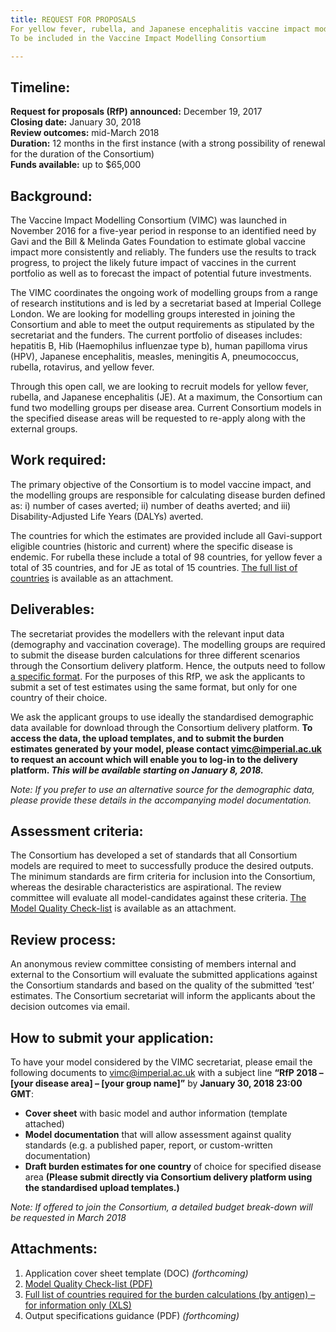 ```yaml
---
title: REQUEST FOR PROPOSALS    
For yellow fever, rubella, and Japanese encephalitis vaccine impact models    
To be included in the Vaccine Impact Modelling Consortium    

---
```


## Timeline:   

**Request for proposals (RfP) announced:** December 19, 2017    
**Closing date:** January 30, 2018    
**Review outcomes:** mid-March 2018    
**Duration:** 12 months in the first instance (with a strong possibility of renewal for the duration of the Consortium)     
**Funds available:** up to $65,000       

## Background:

The Vaccine Impact Modelling Consortium (VIMC) was launched in November 2016 for a five-year period in response to an identified need by Gavi and the Bill & Melinda Gates Foundation to estimate global vaccine impact more consistently and reliably. The funders use the results to track progress, to project the likely future impact of vaccines in the current portfolio as well as to forecast the impact of potential future investments. 

The VIMC coordinates the ongoing work of modelling groups from a range of research institutions and is led by a secretariat based at Imperial College London. We are looking for modelling groups interested in joining the Consortium and able to meet the output requirements as stipulated by the secretariat and the funders. The current portfolio of diseases includes: hepatitis B, Hib (Haemophilus influenzae type b), human papilloma virus (HPV), Japanese encephalitis, measles, meningitis A, pneumococcus, rubella, rotavirus, and yellow fever.

Through this open call, we are looking to recruit models for yellow fever, rubella, and Japanese encephalitis (JE). At a maximum, the Consortium can fund two modelling groups per disease area. Current Consortium models in the specified disease areas will be requested to re-apply along with the external groups.

## Work required:

The primary objective of the Consortium is to model vaccine impact, and the modelling groups are responsible for calculating disease burden defined as: i) number of cases averted; ii) number of deaths averted; and iii) Disability-Adjusted Life Years (DALYs) averted. 

The countries for which the estimates are provided include all Gavi-support eligible countries (historic and current) where the specific disease is endemic. For rubella these include a total of 98 countries, for yellow fever a total of 35 countries, and for JE as total of 15 countries. [The full list of countries](/resources/yf_rubella_je_countries.xls) is available as an attachment. 

## Deliverables: 

The secretariat provides the modellers with the relevant input data (demography and vaccination coverage). The modelling groups are required to submit the disease burden calculations for three different scenarios through the Consortium delivery platform. Hence, the outputs need to follow [a specific format](). For the purposes of this RfP, we ask the applicants to submit a set of test estimates using the same format, but only for one country of their choice. 

We ask the applicant groups to use ideally the standardised demographic data available for download through the Consortium delivery platform. **To access the data, the upload templates, and to submit the burden estimates generated by your model, please contact vimc@imperial.ac.uk to request an account which will enable you to log-in to the delivery platform. _This will be available starting on January 8, 2018._**

_Note: If you prefer to use an alternative source for the demographic data, please provide these details in the accompanying model documentation._

## Assessment criteria:   

The Consortium has developed a set of standards that all Consortium models are required to meet to successfully produce the desired outputs. The minimum standards are firm criteria for inclusion into the Consortium, whereas the desirable characteristics are aspirational. The review committee will evaluate all model-candidates against these criteria. [The Model Quality Check-list](/resources/VIMC_model_standards.pdf) is available as an attachment. 

## Review process:    

An anonymous review committee consisting of members internal and external to the Consortium will evaluate the submitted applications against the Consortium standards and based on the quality of the submitted ‘test’ estimates. The Consortium secretariat will inform the applicants about the decision outcomes via email. 

## How to submit your application:    
 
To have your model considered by the VIMC secretariat, please email the following documents to vimc@imperial.ac.uk with a subject line **“RfP 2018 – [your disease area] – [your group name]”** by **January 30, 2018 23:00 GMT**:

- **Cover sheet** with basic model and author information (template attached)    
- **Model documentation** that will allow assessment against quality standards (e.g. a published paper, report, or custom-written documentation)    
- **Draft burden estimates for one country** of choice for specified disease area **(Please submit directly via Consortium delivery platform using the standardised upload templates.)**        

_Note: If offered to join the Consortium, a detailed budget break-down will be requested in March 2018_

## Attachments:   
1.	Application cover sheet template (DOC) _(forthcoming)_
2.	[Model Quality Check-list (PDF)](/resources/VIMC_model_standards.pdf)
3.	[Full list of countries required for the burden calculations (by antigen) – for information only (XLS)](/resources/yf_rubella_je_countries.xls)
4.	Output specifications guidance (PDF) _(forthcoming)_   


